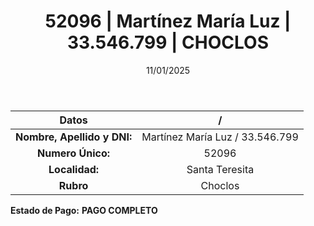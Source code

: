 ﻿---
title: 52096 | Martínez María Luz | 33.546.799 | CHOCLOS
date: 11/01/2025
draft: false
tags: ['santa-teresita', 'titular', 'choclos']
---

|          **Datos**          |  /  |
|:---------------------------:|:---:|
| **Nombre, Apellido y DNI:** | Martínez María Luz / 33.546.799 |
|      **Numero Único:**      | 52096 |
|        **Localidad:**       | Santa Teresita |
|          **Rubro**          | Choclos |

**Estado de Pago:** **PAGO COMPLETO**
